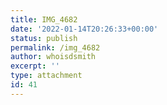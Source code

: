 ```yaml
---
title: IMG_4682
date: '2022-01-14T20:26:33+00:00'
status: publish
permalink: /img_4682
author: whoisdsmith
excerpt: ''
type: attachment
id: 41
---
```

<!DOCTYPE html PUBLIC "-//W3C//DTD HTML 4.0 Transitional//EN" "http://www.w3.org/TR/REC-html40/loose.dtd">
<?xml encoding="UTF-8">
